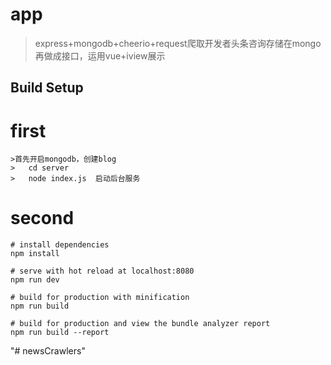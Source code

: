 # app

> express+mongodb+cheerio+request爬取开发者头条咨询存储在mongo再做成接口，运用vue+iview展示

## Build Setup

# first
``` 
>首先开启mongodb，创建blog
>   cd server
>   node index.js  启动后台服务
```
# second

```
# install dependencies
npm install

# serve with hot reload at localhost:8080
npm run dev

# build for production with minification
npm run build

# build for production and view the bundle analyzer report
npm run build --report
```

"# newsCrawlers" 
